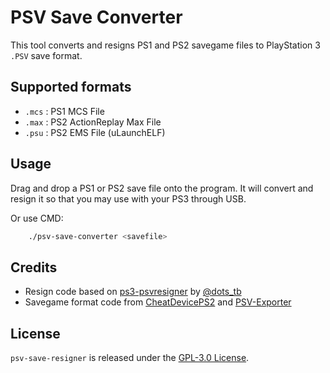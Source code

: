 # PSV Save Converter

This tool converts and resigns PS1 and PS2 savegame files to PlayStation 3 `.PSV` save format.

## Supported formats

- `.mcs` : PS1 MCS File
- `.max` : PS2 ActionReplay Max File
- `.psu` : PS2 EMS File (uLaunchELF)

## Usage

Drag and drop a PS1 or PS2 save file onto the program. It will convert and resign it so that you may use with your PS3 through USB.

Or use CMD:
```bash
	./psv-save-converter <savefile>
```

## Credits

- Resign code based on [ps3-psvresigner](https://github.com/dots-tb/ps3-psvresigner) by [@dots_tb](https://github.com/dots-tb)
- Savegame format code from [CheatDevicePS2](https://github.com/root670/CheatDevicePS2) and [PSV-Exporter](https://github.com/PMStanley/PSV-Exporter)
 
## License

`psv-save-resigner` is released under the [GPL-3.0 License](./LICENSE).
